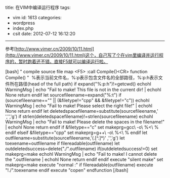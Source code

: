 title: 在VIM中编译运行程序
tags:
  - vim
id: 1613
categories:
  - wordpress
  - index.php
  - csit
date: 2012-07-12 16:12:20
---

参考[http://www.vimer.cn/2009/10/11.html](http://www.vimer.cn/2009/10/11.html)这个，自己写了个在vim里编译并运行程序的，暂时跑着还不错。直接F5就可以编译运行啦。<!--more-->

[bash]
&quot; compile source file
map &lt;F5&gt; :call Compile()&lt;CR&gt;
function Compile()
&quot;  %表示当前文件名，%:p表示包含文件名的全部路径，%:p:h表示文件所在路径(head of the full path)
if expand(&quot;%:p:h&quot;)!=getcwd()
echohl WarningMsg | echo &quot;Fail to make! This file is not in the current dir! | echohl None
return
endif
let sourcefileename=expand(&quot;%:t&quot;)
if (sourcefileename==&quot;&quot; || (&amp;filetype!=&quot;cpp&quot; &amp;&amp; &amp;filetype!=&quot;c&quot;))
echohl WarningMsg | echo &quot;Fail to make! Please select the right file!&quot; | echohl None
return
endif
let deletedspacefilename=substitute(sourcefileename,' ','','g')
if strlen(deletedspacefilename)!=strlen(sourcefileename)
echohl WarningMsg | echo &quot;Fail to make! Please delete the spaces in the filename!&quot; | echohl None
return
endif
if &amp;filetype==&quot;c&quot;
set makeprg=gcc\ -o\ %&lt;\ %
endif
    elseif &amp;filetype==&quot;cpp&quot;
        set makeprg=g++\ -o\ %&lt;\ %
    endif
    let outfilename=substitute(sourcefileename,'\(\.[^.]*\)' ,'','g')
    let toexename=outfilename
    if filereadable(outfilename)
        let outdeletedsuccess=delete(&quot;./&quot;.outfilename)
        if(outdeletedsuccess!=0)
            set makeprg=make
            echohl WarningMsg | echo &quot;Fail to make! I cannot delete the &quot;.outfilename | echohl None
            return
        endif
    endif
    execute &quot;silent make&quot;
    set makeprg=make
    execute &quot;normal :&quot;
    if filereadable(outfilename)
        execute &quot;!./&quot;.toexename
    endif
    execute &quot;copen&quot;
endfunction
[/bash]